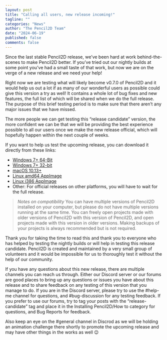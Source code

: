 ```yaml
---
layout: post
title: "Calling all users, new release incoming!"
tagline: ""
categories: "News"
author: "The Pencil2D Team"
date: "2024-06-19"
published: false
comments: false
---
```


Since the last stable Pencil2D release, we’ve been hard at work behind-the-scenes to make Pencil2D better. If you’ve tried out our nightly builds at some point you’ve had a small taste of that work, but now we are on the verge of a new release and we need your help!

Right now we are testing what will likely become v0.7.0 of Pencil2D and it would help us out a lot if as many of our wonderful users as possible could give this version a try as well! It contains a whole lot of bug fixes and new features, the full list of which will be shared when we do the full release. The purpose of this brief testing period is to make sure that there aren’t any major issues that we have missed.

The more people we can get testing this “release candidate” version, the more confident we can be that we will be providing the best experience possible to all our users once we make the new release official, which will hopefully happen within the next couple of weeks.

If you want to help us test the upcoming release, you can download it directly from these links:
- [Windows 7+ 64-Bit](https://github.com/pencil2d/pencil/releases/download/v0.7.0-rc1/pencil2d-win64-0.7.0-rc1.zip)
- [Windows 7+ 32-bit](https://github.com/pencil2d/pencil/releases/download/v0.7.0-rc1/pencil2d-win32-0.7.0-rc1.zip)
- [macOS 10.13+](https://github.com/pencil2d/pencil/releases/download/v0.7.0-rc1/pencil2d-mac-0.7.0-rc1.zip)
- [Linux amd64 AppImage](https://github.com/pencil2d/pencil/releases/download/v0.7.0-rc1/pencil2d-linux-amd64-0.7.0-rc1.AppImage)
- [Linux i386 AppImage](https://github.com/pencil2d/pencil/releases/download/v0.7.0-rc1/pencil2d-linux-i386-0.7.0-rc1.AppImage)
- Other: For official releases on other platforms, you will have to wait for the full release.

> *Notes on compatibility*
You can have multiple versions of Pencil2D installed on your computer, but please do not have multiple versions running at the same time. You can freely open projects made with older versions of Pencil2D with this version of Pencil2D, and open projects made with this version in older versions. Making backups of your projects is always recommended but is not required.

Thank you for taking the time to read this and thank you to everyone who has helped by testing the nightly builds or will help in testing this release candidate. Pencil2D is created and maintained by a very small group of volunteers and it would be impossible for us to thoroughly test it without the help of our community.

If you have any questions about this new release, there are multiple channels you can reach us through. Either our Discord server or our forums are good places to bring up any questions or issues you have about this release and to share feedback on any testing of this version that you manage to do. If you are in the Discord server, please try to use the #help-me channel for questions, and #bug-discussion for any testing feedback. If you prefer to use our forums, try to tag your posts with the “release-candidate” tag and place it in the Installing Pencil2D/How to category for questions, and Bug Reports for feedback.

Also keep an eye on the #general channel in Discrod as we will be holding an animation challenge there shortly to promote the upcoming release and may have other things in the works as well 😉
